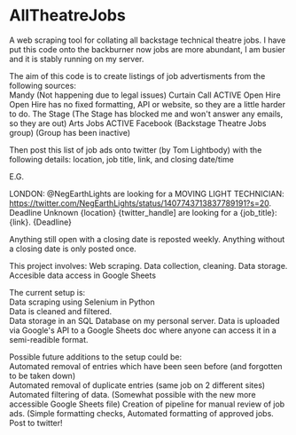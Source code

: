 # AllTheatreJobs
A web scraping tool for collating all backstage technical theatre jobs. I have put this code onto the backburner now jobs are more abundant, I am busier and it is stably running on my server.

The aim of this code is to create listings of job advertisments from the following sources:  
Mandy           (Not happening due to legal issues)
Curtain Call    ACTIVE
Open Hire       Open Hire has no fixed formatting, API or website, so they are a little harder to do.
The Stage       (The Stage has blocked me and won't answer any emails, so they are out)
Arts Jobs       ACTIVE
Facebook        (Backstage Theatre Jobs group)  (Group has been inactive)


Then post this list of job ads onto twitter (by Tom Lightbody) with the following details:
location, job title, link, and closing date/time

E.G.

LONDON: @NegEarthLights are looking for a MOVING LIGHT TECHNICIAN: https://twitter.com/NegEarthLights/status/1407743713837789191?s=20. Deadline Unknown
{location} {twitter_handle] are looking for a {job_title}: {link}. {Deadline}

Anything still open with a closing date is reposted weekly. Anything without a closing date is only posted once.


This project involves: 
Web scraping.
Data collection, cleaning.
Data storage.
Accesible data access in Google Sheets

The current setup is:  
  Data scraping using Selenium in Python  
  Data is cleaned and filtered.  
  Data storage in an SQL Database on my personal server.
  Data is uploaded via Google's API to a Google Sheets doc where anyone can access it in a semi-readible format.
  
Possible future additions to the setup could be:  
  Automated removal of entries which have been seen before (and forgotten to be taken down)  
  Automated removal of duplicate entries (same job on 2 different sites)  
  Automated filtering of data.  (Somewhat possible with the new more accessible Google Sheets file)
  Creation of pipeline for manual review of job ads. (Simple formatting checks,
  Automated formatting of approved jobs.  
  Post to twitter!
